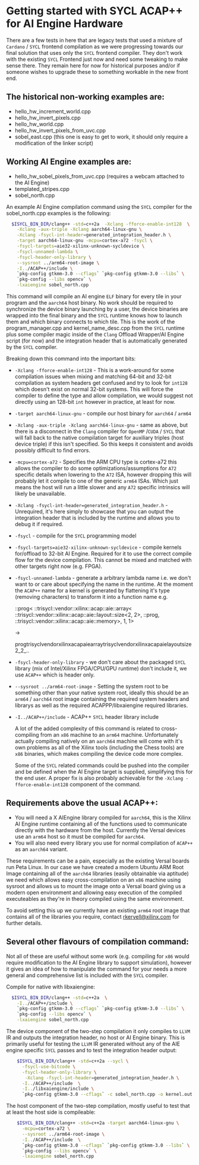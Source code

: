 Getting started with SYCL ACAP++ for AI Engine Hardware
==============================================================================

There are a few tests in here that are legacy tests that used a mixture of 
`Cardano` / `SYCL` frontend compilation as we were progressing towards our final 
solution that uses only the `SYCL` frontend compiler. They don't work with the
existing `SYCL` Frontend just now and need some tweaking to make sense there.
They remain here for now for historical purposes and/or if someone wishes to
upgrade these to something workable in the new front end. 

## The historical non-working examples are:

* hello\_hw\_increment\_world.cpp
* hello\_hw\_invert\_pixels.cpp
* hello\_hw\_world.cpp
* hello\_hw\_invert\_pixels\_from\_uvc.cpp
* sobel\_east.cpp (this one is easy to get to work, it should only require a 
                   modification of the linker script)

## Working AI Engine examples are:

* hello\_hw\_sobel\_pixels\_from_uvc.cpp (requires a webcam attached to the AI 
                                          Engine)
* templated\_stripes.cpp
* sobel\_north.cpp

An example AI Engine compilation command using the `SYCL` compiler for the 
sobel_north.cpp examples is the following:

```bash
  $ISYCL_BIN_DIR/clang++ -std=c++2a  -Xclang -fforce-enable-int128  \
    -Xclang -aux-triple -Xclang aarch64-linux-gnu \
    -Xclang -fsycl-int-header=generated_integration_header.h \
    -target aarch64-linux-gnu -mcpu=cortex-a72 -fsycl \
    -fsycl-targets=aie32-xilinx-unknown-sycldevice \
    -fsycl-unnamed-lambda \
    -fsycl-header-only-library \
    --sysroot ../arm64-root-image \
    -I../ACAP++/include \
    `pkg-config gtkmm-3.0 --cflags` `pkg-config gtkmm-3.0 --libs` \
    `pkg-config --libs opencv` \
    -lxaiengine sobel_north.cpp
```

This command will compile an AI engine `ELF` binary for every tile in your 
program and the `aarch64` host binary. No work should be required to synchronize
the device binary launching by a user, the device binaries are wrapped into the 
final binary and the `SYCL` runtime knows how to launch them and which binary 
connects to which tile. This is the work of the program_manager.cpp and 
kernel_name_desc.cpp from the `SYCL` runtime plus some compiler magic inside of 
the `Clang` Offload Wrapper/AI Engine script (for now) and the integration header
that is automatically generated by the `SYCL` compiler. 

Breaking down this command into the important bits: 

* `-Xclang -fforce-enable-int128` - This is a work-around for some compilation 
  issues when mixing and matching 64-bit and 32-bit compilation as system 
  headers get confused and try to look for `int128` which doesn't exist on 
  normal 32-bit systems. This will force the compiler to define the type and 
  allow compilation, we would suggest not directly using an 128-bit `int` 
  however in practice, at least for now.

* `-target aarch64-linux-gnu` - compile our host binary for `aarch64` / `arm64`

* `-Xclang -aux-triple -Xclang aarch64-linux-gnu` - same as above, but there is 
  a disconnect in the `Clang` compiler for `OpenMP` /`CUDA` / `SYCL` that will 
  fall back to the native compilation target for auxiliary triples 
  (host device triple) if this isn't specified. So this keeps it consistent and
  avoids possibly difficult to find errors.

* `-mcpu=cortex-a72` - Specifies the ARM CPU type is cortex-a72 this allows the 
  compiler to do some optimizations/assumptions for `A72` specific details when 
  lowering to the `A72` ISA, however dropping this will probably let it compile 
  to one of the generic `arm64` ISAs. Which just means the host will run a 
  little slower and any `A72` specific intrinsics will likely be unavailable.

* `-Xclang -fsycl-int-header=generated_integration_header.h` - Unrequired, it's
  here simply to showcase that you can output the integration header that is 
  included by the runtime and allows you to debug it if required.

* `-fsycl` - compile for the `SYCL` programming model

* `-fsycl-targets=aie32-xilinx-unknown-sycldevice` - compile kernels for/offload 
  to 32-bit AI Engine. Required for it to use the correct compile flow for the 
  device compilation. This cannot be mixed and matched with other targets right 
  now (e.g. FPGA).

* `-fsycl-unnamed-lambda` - generate a arbitrary lambda name i.e. we don't want 
  to or care about specifying the name in the runtime. At the moment the 
  `ACAP++` name for a kernel is generated by flattening it's type 
  (removing characters) to transform it into a function name e.g.

  ::prog< ::trisycl::vendor::xilinx::acap::aie::array<
    ::trisycl::vendor::xilinx::acap::aie::layout::size<2, 2>,
      ::prog, ::trisycl::vendor::xilinx::acap::aie::memory>, 1, 1>

  ->

  progtrisyclvendorxilinxacapaiearraytrisyclvendorxilinxacapaielayoutsize2_2_..

* `-fsycl-header-only-library` - we don't care about the packaged `SYCL` library 
  (mix of Intel/Xilinx FPGA/CPU/GPU runtime) don't include it, we use `ACAP++` 
  which is header only.
  
* `--sysroot ../arm64-root-image` - Setting the system root to be something 
  other than your native system root, ideally this should be an `arm64` / 
  `aarch64` root image containing the required system headers and librarys 
  as well as the required ACAPPP/libxaiengine required libraries.

* `-I../ACAP++/include` - ACAP++ `SYCL` header library include

  A lot of the added complexity of this command is related to cross-compiling 
  from an `x86` machine to an `arm64` machine. Unfortunately actually compiling 
  natively on an `aarch64` machine will come with it's own problems as all of 
  the Xilinx tools (including the Chess tools) are `x86` binaries, which makes
  compiling the device code more complex.

  Some of the `SYCL` related commands could be pushed into the compiler and 
  be defined when the AI Engine target is supplied, simplifying this for the
  end user. A proper fix is also probably achievable for the 
  `-Xclang -fforce-enable-int128` component of the command.

## Requirements above the usual ACAP++:

* You will need a X AIEngine library compiled for `aarch64`, this is the Xilinx 
  AI  Engine runtime containing all of the functions used to communicate 
  directly with the hardware from the host. Currently the Versal devices use an 
  `arm64` host so it must be compiled for `aarch64`.
* You will also need every library you use for normal compilation of `ACAP++` as 
  an `aarch64` variant.
  
These requirements can be a pain, especially as the existing Versal boards run 
Peta Linux. In our case we have created a modern Ubuntu ARM Root Image 
containing all of the `aarch64` libraries (easily obtainable via aptitude) we
need which allows easy cross-compilation on an `x86` machine using sysroot and
allows us to mount the image onto a Versal board giving us a modern open 
environment and allowing easy execution of the compiled executeables as they're 
in theory compiled using the same environment.

To avoid setting this up we currently have an existing `arm64` root image that 
contains all of the libraries you require, contact rkeryell@xilinx.com for 
further details.

## Several other flavours of compilation command:

Not all of these are useful without some work (e.g. compiling for `x86` would 
require modification to the AI Engine library to support simulation), however it
gives an idea of how to manipulate the command for your needs a more general and 
comprehensive list is included with the `SYCL` compiler.
  
  Compile for native with libxaiengine:

```bash
  $ISYCL_BIN_DIR/clang++ -std=c++2a  \
    -I../ACAP++/include \
    `pkg-config gtkmm-3.0 --cflags` `pkg-config gtkmm-3.0 --libs` \
    `pkg-config --libs opencv` \
    -lxaiengine sobel_north.cpp
```

  The device component of the two-step compilation it only compiles to `LLVM` IR 
  and outputs the integration header, no host or AI Engine binary. This is 
  primarily useful for testing the `LLVM` IR generated without any of the AIE 
  engine specific `SYCL` passes and to test the integration header output:

```bash
    $ISYCL_BIN_DIR/clang++ -std=c++2a --sycl \
      -fsycl-use-bitcode \
      -fsycl-header-only-library \
       -Xclang -fsycl-int-header=generated_integration_header.h \
      -I../ACAP++/include  \
      -I../libxaiengine/include \
      `pkg-config gtkmm-3.0 --cflags` -c sobel_north.cpp -o kernel.out
```

  The host component of the two-step compilation, mostly useful to test that at 
  least the host side is compileable:
   
```bash
    $ISYCL_BIN_DIR/clang++ -std=c++2a -target aarch64-linux-gnu \
      -mcpu=cortex-a72 \
      --sysroot ../arm64-root-image \
      -I../ACAP++/include  \
      `pkg-config gtkmm-3.0 --cflags` `pkg-config gtkmm-3.0 --libs` \
      `pkg-config --libs opencv` \
      -lxaiengine sobel_north.cpp
```
